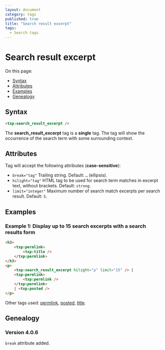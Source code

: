 ```yaml
---
layout: document
category: tags
published: true
title: "Search result excerpt"
tags:
  - Search tags
---
```


# Search result excerpt

On this page:

* [Syntax](#user-content-syntax)
* [Attributes](#user-content-attributes)
* [Examples](#user-content-examples)
* [Genealogy](#user-content-genealogy)

## Syntax

~~~ html
<txp:search_result_excerpt />
~~~

The **search_result_excerpt** tag is a __single__ tag. The tag will show the occurrence of the search term with some surrounding context.

## Attributes

Tag will accept the following attributes (**case-sensitive**):

* `break="tag"`
Trailing string.
Default: `…` (ellipsis).
* `hilight="tag"`
HTML tag to be used for search term matches in excerpt text, without brackets.
Default: `strong`.
* `limit="integer"`
Maximum number of search match excerpts per search result.
Default: `5`.

## Examples

### Example 1: Display up to 15 search excerpts with a search results form

~~~ html
<h3>
    <txp:permlink>
        <txp:title />
    </txp:permlink>
</h3>
<p>
    <txp:search_result_excerpt hilight="p" limit="15" /> |
    <txp:permlink>
        <txp:permlink />
    </txp:permlink>
    | <txp:posted />
</p>
~~~

Other tags used: [permlink](permlink), [posted](posted), [title](title).

## Genealogy

### Version 4.0.6

`break` attribute added.
